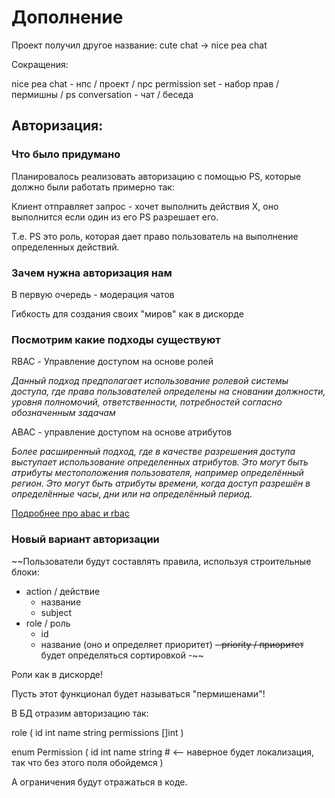 # Дополнение

Проект получил другое название: cute chat -> nice pea chat

Сокращения:

nice pea chat - нпс / проект / npc
permission set - набор прав / пермишны / ps
conversation - чат / беседа  

## Авторизация:

### Что было придумано

Планировалось реализовать авторизацию с помощью PS, которые должно были работать примерно так:

Клиент отправляет запрос - хочет выполнить действия X, оно выполнится если один из его PS разрешает его.

Т.е. PS это роль, которая дает право пользователь на выполнение определенных действий.  

### Зачем нужна авторизация нам

В первую очередь - модерация чатов

Гибкость для создания своих "миров" как в дискорде

### Посмотрим какие подходы существуют

RBAC - Управление доступом на основе ролей

_Данный подход предполагает использование ролевой системы доступа, 
где права пользователей определены на сновании должности, уровня полномочий, 
ответственности, потребностей согласно обозначенным задачам_

ABAC - управление доступом на основе атрибутов

_Более расширенный подход, где в качестве разрешения доступа
выступает использование определенных атрибутов. Это могут быть
атрибуты местоположения пользователя, например определённый регион. 
Это могут быть атрибуты времени, когда доступ разрешён в определённые часы,
дни или на определённый период._

[Подробнее про abac и rbac](https://habr.com/ru/companies/custis/articles/248649/)


### Новый вариант авторизации

~~Пользователи будут составлять правила, используя строительные блоки:

- action / действие
  - название
  - subject 
- role / роль
  - id
  - название (оно и определяет приоритет)
~~- priority / приоритет~~ будет определяться сортировкой
-~~ 

Роли как в дискорде!

Пусть этот функционал будет называться "пермишенами"!


В БД отразим авторизацию так:

role (
    id int
    name string
    permissions []int
)

enum Permission (
    id int
    name string # <-- наверное будет локализация, так что без этого поля обойдемся
)

А ограничения будут отражаться в коде.






